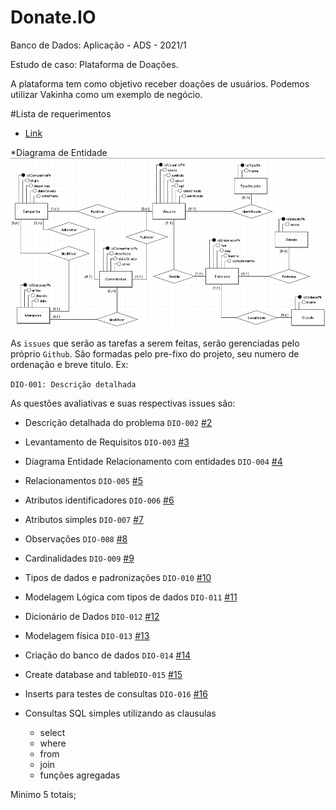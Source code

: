 # Donate.IO

Banco de Dados: Aplicação - ADS - 2021/1

Estudo de caso: 
 Plataforma de Doações.

A plataforma tem como objetivo receber doações de usuários.
Podemos utilizar Vakinha como um exemplo de negócio.

#Lista de requerimentos
- [Link](https://github.com/beckerin/donate.io/blob/dev/Requirements.md)


*Diagrama de Entidade
![img.png](img.png)

As `issues` que serão as tarefas a serem feitas, serão gerenciadas pelo próprio `Github`.
São formadas pelo pre-fixo do projeto, seu numero de ordenação e breve titulo. Ex:

`DIO-001: Descrição detalhada`

As questões avaliativas e suas respectivas issues são:
- Descrição detalhada do problema `DIO-002` [#2](https://github.com/beckerin/donate.io/issues/2)
- Levantamento de Requisitos `DIO-003` [#3](https://github.com/beckerin/donate.io/issues/3)
- Diagrama Entidade Relacionamento com entidades `DIO-004` [#4](https://github.com/beckerin/donate.io/issues/4)
- Relacionamentos `DIO-005` [#5](https://github.com/beckerin/donate.io/issues/5)
- Atributos identificadores `DIO-006` [#6](https://github.com/beckerin/donate.io/issues/6)
- Atributos simples `DIO-007` [#7](https://github.com/beckerin/donate.io/issues/7)
- Observações `DIO-008` [#8](https://github.com/beckerin/donate.io/issues/8)
- Cardinalidades `DIO-009` [#9](https://github.com/beckerin/donate.io/issues/9)
- Tipos de dados e padronizações `DIO-010` [#10](https://github.com/beckerin/donate.io/issues/10)
- Modelagem Lógica com tipos de dados `DIO-011` [#11](https://github.com/beckerin/donate.io/issues/11)
- Dicionário de Dados `DIO-012` [#12](https://github.com/beckerin/donate.io/issues/12)
- Modelagem física `DIO-013` [#13](https://github.com/beckerin/donate.io/issues/13)
- Criação do banco de dados `DIO-014` [#14](https://github.com/beckerin/donate.io/issues/14)
- Create database and table`DIO-015` [#15](https://github.com/beckerin/donate.io/issues/15)
- Inserts para testes de consultas `DIO-016` [#16](https://github.com/beckerin/donate.io/issues/16)

- Consultas SQL simples utilizando as clausulas <!-- TODO: Criar issue--> 
  - select 
  - where
  - from
  - join
  - funções agregadas
 
 Minimo 5 totais;
